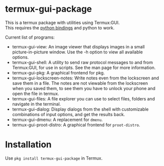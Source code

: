 # termux-gui-package

This is a termux package with utilities using Termux:GUI.  
This requires the [python bindings](https://github.com/tareksander/termux-gui-python-bindings) and python to work.  
  

Current list of programs:
- termux-gui-view: An image viewer that displays images in a small picture-in-picture window. Use the -h option to view all available options.
- termux-gui-shell: A utility to send raw protocol messages to and from Termux:GUI, for use in scripts. See the man page for more information.
- termux-gui-pkg: A graphical frontend for pkg.
- termux-gui-lockscreen-notes: Write notes even from the lockscreen and save them in a file. The notes are not viewable from the lockscreen when you saved them, to see them you have to unlock your phone and open the file in termux.
- termux-gui-files: A file explorer you can use to select files, folders and navigate in the terminal.
- termux-gui-dialog: Display dialogs from the shell with customizable combinations of input options, and get the results back.
- termux-gui-dmenu: A replacement for `dmenu`.
- termux-gui-proot-distro: A graphical frontend for `proot-distro`.

# Installation

Use `pkg install termux-gui-package` in Termux.

